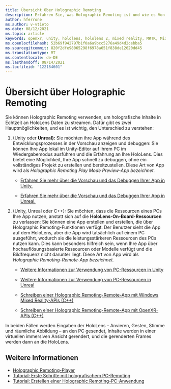 ```yaml
---
title: Übersicht über Holographic Remoting
description: Erfahren Sie, was Holographic Remoting ist und wie es Von Vorteil für Ihren Entwicklungsprozess sein kann.
author: hferrone
ms.author: v-vtieto
ms.date: 08/12/2021
ms.topic: article
keywords: openxr, unity, hololens, hololens 2, mixed reality, MRTK, Mixed Reality Toolkit, Augmented Reality, Virtual Reality, Mixed Reality-Headsets, Lernen, Tutorial, Erste Schritte, holografisches Remoting, Desktop, Vorschau
ms.openlocfilehash: 52b69f942797b1f0a6a9bcc5276a49d4d2cebba5
ms.sourcegitcommit: 820f2dfe98065298f6978a651f838de12620dd45
ms.translationtype: MT
ms.contentlocale: de-DE
ms.lasthandoff: 08/14/2021
ms.locfileid: "122184601"
---
```

# <a name="holographic-remoting-overview"></a>Übersicht über Holographic Remoting

Sie können Holographic Remoting verwenden, um holografische Inhalte in Echtzeit an HoloLens Daten zu streamen. Dafür gibt es zwei Hauptmöglichkeiten, und es ist wichtig, den Unterschied zu verstehen:

1. (Unity oder **Unreal):** Sie möchten ihre App während des Entwicklungsprozesses in der Vorschau anzeigen und debuggen: Sie können Ihre App lokal im Unity-Editor auf Ihrem PC im Wiedergabemodus ausführen und die Erfahrung an Ihre HoloLens. Dies bietet eine Möglichkeit, Ihre App schnell zu debuggen, ohne ein vollständiges Projekt zu erstellen und bereitzustellen. Diese Art von App wird als _Holographic Remoting Play Mode Preview-App bezeichnet._

    - [Erfahren Sie mehr über die Vorschau und das Debuggen Ihrer App in Unity.](../unity/preview-and-debug-your-app.md)

    - [Erfahren Sie mehr über die Vorschau und das Debuggen Ihrer App in Unreal.](../unreal/unreal-streaming.md)

1. (Unity, Unreal oder C++): Sie möchten, dass die Ressourcen eines PCs Ihre App nutzen, anstatt sich auf die **HoloLens-On-Board-Ressourcen** zu verlassen: Sie können eine App erstellen und erstellen, die über Holographic Remoting-Funktionen verfügt. Der Benutzer sieht die App auf dem HoloLens, aber die App wird tatsächlich auf einem PC ausgeführt, wodurch sie die leistungsstärkeren Ressourcen des PCs nutzen kann. Dies kann besonders hilfreich sein, wenn Ihre App über hochauflösungsbasierte Ressourcen oder Modelle verfügt und die Bildfrequenz nicht darunter liegt. Diese Art von App wird als _Holographic Remoting-Remote-App bezeichnet._

    - [Weitere Informationen zur Verwendung von PC-Ressourcen in Unity](../unity/use-pc-resources.md)

    - [Weitere Informationen zur Verwendung von PC-Ressourcen in Unreal](../unreal/unreal-streaming.md)

    - [Schreiben einer Holographic Remoting-Remote-App mit Windows Mixed Reality-APIs (C++)](holographic-remoting-create-remote-wmr.md)

    - [Schreiben einer Holographic Remoting-Remote-App mit OpenXR-APIs (C++)](holographic-remoting-create-remote-openxr.md)

In beiden Fällen werden Eingaben der HoloLens – Anvieren, Gesten, Stimme und räumliche Abbildung – an den PC gesendet, Inhalte werden in einer virtuellen immersiven Ansicht gerendert, und die gerenderten Frames werden dann an die HoloLens. 

## <a name="see-also"></a>Weitere Informationen

* [Holographic Remoting-Player](holographic-remoting-player.md)
* [Tutorial: Erste Schritte mit holografischem PC-Remoting](../unity/tutorials/mr-learning-pc-holographic-remoting-01.md)
* [Tutorial: Erstellen einer Holographic Remoting-PC-Anwendung](../unity/tutorials/mr-learning-pc-holographic-remoting-02.md)
